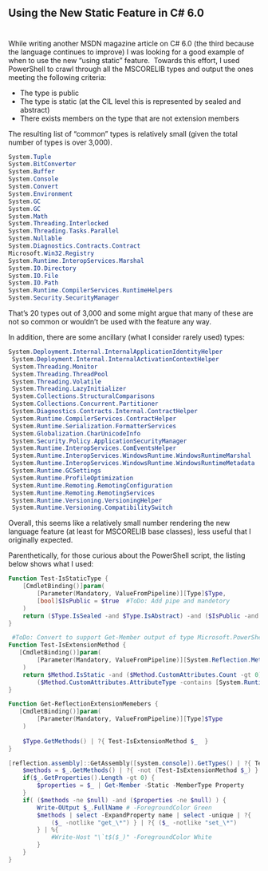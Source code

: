 

## Using the New Static Feature in C# 6.0
#
While writing another MSDN magazine article on C# 6.0 (the third because the language continues to improve) I was looking for a good example of when to use the new “using static” feature.  Towards this effort, I used PowerShell to crawl through all the MSCORELIB types and output the ones meeting the following criteria:

- The type is public
- The type is static (at the CIL level this is represented by sealed and abstract)
- There exists members on the type that are not extension members

The resulting list of “common” types is relatively small (given the total number of types is over 3,000).

```csharp
System.Tuple
System.BitConverter
System.Buffer
System.Console
System.Convert
System.Environment
System.GC
System.GC
System.Math
System.Threading.Interlocked
System.Threading.Tasks.Parallel
System.Nullable
System.Diagnostics.Contracts.Contract
Microsoft.Win32.Registry
System.Runtime.InteropServices.Marshal
System.IO.Directory
System.IO.File
System.IO.Path
System.Runtime.CompilerServices.RuntimeHelpers
System.Security.SecurityManager
```

That’s 20 types out of 3,000 and some might argue that many of these are not so common or wouldn’t be used with the feature any way.

In addition, there are some ancillary (what I consider rarely used) types:

```csharp
System.Deployment.Internal.InternalApplicationIdentityHelper
 System.Deployment.Internal.InternalActivationContextHelper
 System.Threading.Monitor
 System.Threading.ThreadPool
 System.Threading.Volatile
 System.Threading.LazyInitializer
 System.Collections.StructuralComparisons
 System.Collections.Concurrent.Partitioner
 System.Diagnostics.Contracts.Internal.ContractHelper
 System.Runtime.CompilerServices.ContractHelper
 System.Runtime.Serialization.FormatterServices
 System.Globalization.CharUnicodeInfo
 System.Security.Policy.ApplicationSecurityManager
 System.Runtime.InteropServices.ComEventsHelper
 System.Runtime.InteropServices.WindowsRuntime.WindowsRuntimeMarshal
 System.Runtime.InteropServices.WindowsRuntime.WindowsRuntimeMetadata
 System.Runtime.GCSettings
 System.Runtime.ProfileOptimization
 System.Runtime.Remoting.RemotingConfiguration
 System.Runtime.Remoting.RemotingServices
 System.Runtime.Versioning.VersioningHelper
 System.Runtime.Versioning.CompatibilitySwitch
```

Overall, this seems like a relatively small number rendering the new language feature (at least for MSCORELIB base classes), less useful that I originally expected.

Parenthetically, for those curious about the PowerShell script, the listing below shows what I used:

```powershell
Function Test-IsStaticType {
    [CmdletBinding()]param(
        [Parameter(Mandatory, ValueFromPipeline)][Type]$Type,
        [bool]$IsPublic = $true  #ToDo: Add pipe and mandetory
    )
    return ($Type.IsSealed -and $Type.IsAbstract) -and ($IsPublic -and $Type.IsPublic) # -and (!$Type.IsValueType) -and $Type.IsPublic 
}

 #ToDo: Convert to support Get-Member output of type Microsoft.PowerShell.Commands.MemberDefinition (possibly in addition to MethodInfo support)
Function Test-IsExtensionMethod {
   [CmdletBinding()]param(
        [Parameter(Mandatory, ValueFromPipeline)][System.Reflection.MethodInfo]$Method
    )
    return $Method.IsStatic -and ($Method.CustomAttributes.Count -gt 0) -and
        ($Method.CustomAttributes.AttributeType -contains [System.Runtime.CompilerServices.ExtensionAttribute] )
}

Function Get-ReflectionExtensionMemebers {
   [CmdletBinding()]param(
        [Parameter(Mandatory, ValueFromPipeline)][Type]$Type
    )
    
    $Type.GetMethods() | ?{ Test-IsExtensionMethod $_  }
}

[reflection.assembly]::GetAssembly([system.console]).GetTypes() | ?{ Test-IsStaticType $_ } |  %{ 
    $methods = $_.GetMethods() | ?{ -not (Test-IsExtensionMethod $_) } | ?{ $_.IsStatic }
    if($_.GetProperties().Length -gt 0) {
        $properties = $_ | Get-Member -Static -MemberType Property
    }
    if( ($methods -ne $null) -and ($properties -ne $null) ) {
        Write-OUtput $_.FullName # -ForegroundColor Green
        $methods | select -ExpandProperty name | select -unique | ?{
            ($_ -notlike "get_\*") } | ?{ ($_ -notlike "set_\*") 
        } | %{
            #Write-Host "\`t$($_)" -ForegroundColor White
        }
    }
}
```
